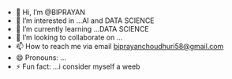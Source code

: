 - 👋 Hi, I’m @BIPRAYAN
- 👀 I’m interested in ...AI and DATA SCIENCE
- 🌱 I’m currently learning ...DATA SCIENCE
- 💞️ I’m looking to collaborate on ...
- 📫 How to reach me via email biprayanchoudhuri58@gmail.com
- 😄 Pronouns: ...
- ⚡ Fun fact: ...i consider myself a weeb 

<!---
CodeWith58JIT/CodeWith58JIT is a ✨ special ✨ repository because its `README.md` (this file) appears on your GitHub profile.
You can click the Preview link to take a look at your changes.
--->
